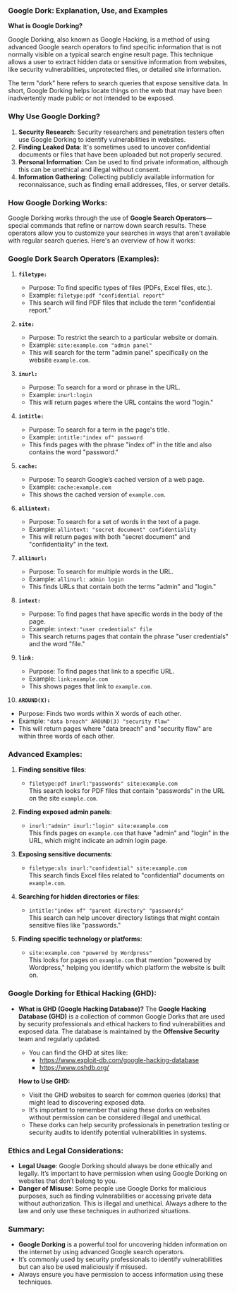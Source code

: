 ### Google Dork: Explanation, Use, and Examples

**What is Google Dorking?**

Google Dorking, also known as Google Hacking, is a method of using advanced Google search operators to find specific information that is not normally visible on a typical search engine result page. This technique allows a user to extract hidden data or sensitive information from websites, like security vulnerabilities, unprotected files, or detailed site information.

The term "dork" here refers to search queries that expose sensitive data. In short, Google Dorking helps locate things on the web that may have been inadvertently made public or not intended to be exposed.

### **Why Use Google Dorking?**

1. **Security Research**: Security researchers and penetration testers often use Google Dorking to identify vulnerabilities in websites.
2. **Finding Leaked Data**: It's sometimes used to uncover confidential documents or files that have been uploaded but not properly secured.
3. **Personal Information**: Can be used to find private information, although this can be unethical and illegal without consent.
4. **Information Gathering**: Collecting publicly available information for reconnaissance, such as finding email addresses, files, or server details.

### **How Google Dorking Works:**

Google Dorking works through the use of **Google Search Operators**—special commands that refine or narrow down search results. These operators allow you to customize your searches in ways that aren't available with regular search queries. Here's an overview of how it works:

### **Google Dork Search Operators** (Examples):

1. **`filetype:`**  
   - Purpose: To find specific types of files (PDFs, Excel files, etc.).  
   - Example: `filetype:pdf "confidential report"`  
   - This search will find PDF files that include the term "confidential report."

2. **`site:`**  
   - Purpose: To restrict the search to a particular website or domain.  
   - Example: `site:example.com "admin panel"`  
   - This will search for the term "admin panel" specifically on the website `example.com`.

3. **`inurl:`**  
   - Purpose: To search for a word or phrase in the URL.  
   - Example: `inurl:login`  
   - This will return pages where the URL contains the word "login."

4. **`intitle:`**  
   - Purpose: To search for a term in the page's title.  
   - Example: `intitle:"index of" password`  
   - This finds pages with the phrase "index of" in the title and also contains the word "password."

5. **`cache:`**  
   - Purpose: To search Google’s cached version of a web page.  
   - Example: `cache:example.com`  
   - This shows the cached version of `example.com`.

6. **`allintext:`**  
   - Purpose: To search for a set of words in the text of a page.  
   - Example: `allintext: "secret document" confidentiality`  
   - This will return pages with both "secret document" and "confidentiality" in the text.

7. **`allinurl:`**  
   - Purpose: To search for multiple words in the URL.  
   - Example: `allinurl: admin login`  
   - This finds URLs that contain both the terms "admin" and "login."

8. **`intext:`**  
   - Purpose: To find pages that have specific words in the body of the page.  
   - Example: `intext:"user credentials" file`  
   - This search returns pages that contain the phrase "user credentials" and the word "file."

9. **`link:`**  
   - Purpose: To find pages that link to a specific URL.  
   - Example: `link:example.com`  
   - This shows pages that link to `example.com`.

10. **`AROUND(X):`**  
   - Purpose: Finds two words within X words of each other.  
   - Example: `"data breach" AROUND(3) "security flaw"`  
   - This will return pages where "data breach" and "security flaw" are within three words of each other.

### **Advanced Examples:**

1. **Finding sensitive files**:
   - `filetype:pdf inurl:"passwords" site:example.com`  
     This search looks for PDF files that contain "passwords" in the URL on the site `example.com`.

2. **Finding exposed admin panels**:
   - `inurl:"admin" inurl:"login" site:example.com`  
     This finds pages on `example.com` that have "admin" and "login" in the URL, which might indicate an admin login page.

3. **Exposing sensitive documents**:
   - `filetype:xls inurl:"confidential" site:example.com`  
     This search finds Excel files related to "confidential" documents on `example.com`.

4. **Searching for hidden directories or files**:
   - `intitle:"index of" "parent directory" "passwords"`  
     This search can help uncover directory listings that might contain sensitive files like "passwords."

5. **Finding specific technology or platforms**:
   - `site:example.com "powered by Wordpress"`  
     This looks for pages on `example.com` that mention "powered by Wordpress," helping you identify which platform the website is built on.

### **Google Dorking for Ethical Hacking (GHD)**:

- **What is GHD (Google Hacking Database)?**
   The **Google Hacking Database (GHD)** is a collection of common Google Dorks that are used by security professionals and ethical hackers to find vulnerabilities and exposed data. The database is maintained by the **Offensive Security** team and regularly updated.

   - You can find the GHD at sites like:
     - https://www.exploit-db.com/google-hacking-database
     - https://www.oshdb.org/

   **How to Use GHD:**
   - Visit the GHD websites to search for common queries (dorks) that might lead to discovering exposed data.
   - It's important to remember that using these dorks on websites without permission can be considered illegal and unethical.
   - These dorks can help security professionals in penetration testing or security audits to identify potential vulnerabilities in systems.

### **Ethics and Legal Considerations**:

- **Legal Usage**: Google Dorking should always be done ethically and legally. It’s important to have permission when using Google Dorking on websites that don’t belong to you.
- **Danger of Misuse**: Some people use Google Dorks for malicious purposes, such as finding vulnerabilities or accessing private data without authorization. This is illegal and unethical. Always adhere to the law and only use these techniques in authorized situations.
  
### **Summary:**

- **Google Dorking** is a powerful tool for uncovering hidden information on the internet by using advanced Google search operators.
- It’s commonly used by security professionals to identify vulnerabilities but can also be used maliciously if misused.
- Always ensure you have permission to access information using these techniques.
